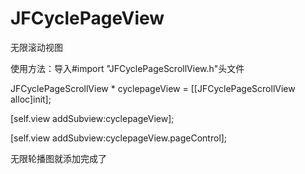 # JFCyclePageView
无限滚动视图

使用方法：导入#import "JFCyclePageScrollView.h"头文件

JFCyclePageScrollView * cyclepageView = [[JFCyclePageScrollView alloc]init];

[self.view addSubview:cyclepageView];

[self.view addSubview:cyclepageView.pageControl];

无限轮播图就添加完成了
